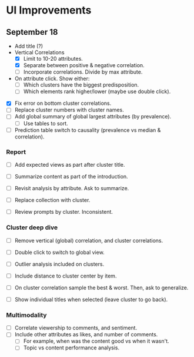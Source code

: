 # UI Improvements

## September 18

- Add title (?)
- Vertical Correlations
	- [x] Limit to 10-20 attributes.
	- [x] Separate between positive & negative correlation.
	- [ ] Incorporate correlations. Divide by max attribute.
	
- On attribute click. Show either:
	- [ ] Which clusters have the biggest predisposition.
	- [ ] Which elements rank higher/lower (maybe use double click).

- [x] Fix error on bottom cluster correlations.
- [ ] Replace cluster numbers with cluster names.
- [ ] Add global summary of global largest attributes (by prevalence).
	- [ ] Use tables to sort.
	
- [ ] Prediction table switch to causality (prevalence vs median & correlation).

### Report
- [ ] Add expected views as part after cluster title.
- [ ] Summarize content as part of the introduction.

- [ ] Revisit analysis by attribute. Ask to summarize.
- [ ] Replace collection with cluster.

- [ ] Review prompts by cluster. Inconsistent.

### Cluster deep dive
- [ ] Remove vertical (global) correlation, and cluster correlations.
- [ ] Double click to switch to global view.
- [ ] Outlier analysis included on clusters.
- [ ] Include distance to cluster center by item.
- [ ] On cluster correlation sample the best & worst. Then, ask to generalize.
- [ ] Show individual titles when selected (leave cluster to go back). 


### Multimodality
- [ ] Correlate viewership to comments, and sentiment.
- [ ] Include other attributes as likes, and number of comments.
	- [ ] For example, when was the content good vs when it wasn't.
	- [ ] Topic vs content performance analysis.
